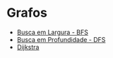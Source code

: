 # Grafos

- [Busca em Largura - BFS]
- [Busca em Profundidade - DFS]
- [Dijkstra]




[Busca em Largura - BFS]: https://github.com/alexistoigo/lab/blob/master/Grafos/rep/bfs.md#busca-em-largura---bfs
[Busca em Profundidade - DFS]: https://github.com/alexistoigo/lab/blob/master/Grafos/rep/dfs.md#busca-em-profundidade---dfs
[Dijkstra]: https://github.com/alexistoigo/lab/blob/master/Grafos/rep/dijkstra.md#dijkstra



